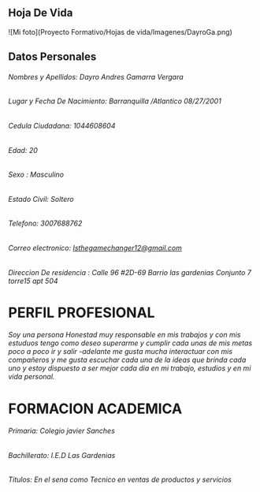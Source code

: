 ## Hoja De Vida ##

![Mi foto](Proyecto Formativo/Hojas de vida/Imagenes/DayroGa.png)

## Datos Personales
###### Nombres y Apellidos:      Dayro Andres Gamarra Vergara 
###### Lugar y Fecha De Nacimiento:  Barranquilla /Atlantico 08/27/2001
###### Cedula Ciudadana: 1044608604 
###### Edad: 20 
###### Sexo : Masculino 
###### Estado Civil: Soltero
###### Telefono: 3007688762
###### Correo electronico: Isthegamechanger12@gmail.com
###### Direccion De residencia : Calle 96 #2D-69 Barrio las gardenias Conjunto 7 torre15 apt 504
# PERFIL PROFESIONAL
######  Soy  una persona Honestad muy responsable en mis trabajos y con mis estuduos  tengo como deseo superarme y cumplir cada unas de mis metas poco a poco ir y salir -adelante me gusta mucha interactuar con mis compañeros y me gusta escuchar cada una de la ideas que brinda cada uno y estoy dispuesto a ser mejor cada dia en mi trabajo, estudios y en mi vida personal.

# FORMACION ACADEMICA 
###### Primaria: Colegio javier Sanches 
###### Bachillerato: I.E.D Las Gardenias
###### Titulos: En el sena como Tecnico en ventas de productos y servicios 